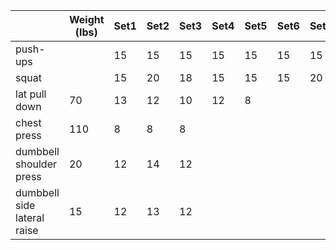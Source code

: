 |                             | Weight (lbs) | Set1 | Set2 | Set3 | Set4 | Set5 | Set6 | Set7 | Set8 | Set9 | Set10 | Set11 | Set12 |
|-----------------------------|--------------|------|------|------|------|------|------|------|------|------|-------|-------|-------|
| push-ups                    |              | 15   | 15   | 15   | 15   | 15   | 15   | 15   | 15   | 15   | 15    |       |       |
| squat                       |              | 15   | 20   | 18   | 15   | 15   | 15   | 20   | 20   | 24   | 20    | 23    | 20    |
| lat pull down               | 70           | 13   | 12   | 10   | 12   | 8    |      |      |      |      |       |       |       |
| chest press                 | 110          | 8    | 8    | 8    |      |      |      |      |      |      |       |       |       |
| dumbbell shoulder press     | 20           | 12   | 14   | 12   |      |      |      |      |      |      |       |       |       |
| dumbbell side lateral raise | 15           | 12   | 13   | 12   |      |      |      |      |      |      |       |       |       |